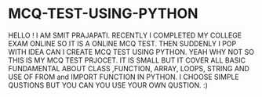 # MCQ-TEST-USING-PYTHON
HELLO ! I AM SMIT PRAJAPATI. RECENTLY I COMPLETED MY COLLEGE EXAM ONLINE SO IT IS A  ONLINE MCQ TEST. THEN SUDDENLY I POP WITH IDEA CAN I CREATE MCQ TEST USING PYTHON. YEAH WHY NOT SO THIS IS MY MCQ TEST PRJOCET. IT IS SMALL BUT IT COVER ALL BASIC FUNDAMENTAL ABOUT CLASS ,FUNCTION, ARRAY, LOOPS, STRING AND USE OF FROM and IMPORT FUNCTION IN PYTHON.
I CHOOSE SIMPLE QUSTIONS BUT YOU CAN YOU USE YOUR OWN QUSTION. :)
